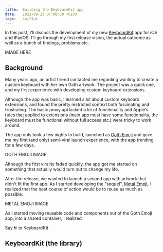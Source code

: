 ```yaml
---
title:  Building the KeyboardKit app
date:   2021-09-23 07:00:00 +0100
tags:   swiftui
---
```



In this post, I'll discuss the development of my new [KeyboardKit](http://) app for iOS and iPadOS. I'll go through my first release vision, the actual outcome as well as a bunch of findings, problems etc.


IMAGE HERE


## Background

Many years ago, an artist friend contacted me regarding wanting to create a custom keyboard with her own Goth artwork. The project was a quick one, and my first experience with developing custom keyboard extensions.

Although the app was basic, I learned a lot about custom keyboard extensions, and found the pretty restricted context both fascinating and frustrating. The basic proxy api lacked a lot of functionality and Apple's rules that applied to extensions (main app must have some functionality, the keyboard must be functional without full access etc.) were tricky to work around.

The app only took a few nights to build, launched as [Goth Emoji](xxx) and gave me my first (and only) semi-viral launch experience, with the app trending for a few days.

GOTH EMOJI IMAGE

Although the first virality faded quickly, the app got me started on something that actually would turn out to change my life. 

After the release, we wanted to launch a second app with artwork that didn't fit the first app. As I started developing the "sequel", [Metal Emoji](xxx), I realized that the best course of action would be to reuse as much as possible.

METAL EMOJI IMAGE

As I started moving reusable code and components out of the Goth Emoji app, into a shared container, I realized

Say hi to KeyboardKit.


## KeyboardKit (the library)

